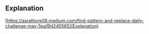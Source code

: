 ## Explanation


[https://asrathore08.medium.com/find-pattern-and-replace-daily-challenge-may-5ea19d245565](Explanation)
